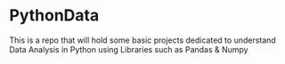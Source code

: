 # PythonData

This is a repo that will hold some basic projects dedicated to understand Data Analysis in Python using Libraries such as Pandas & Numpy
